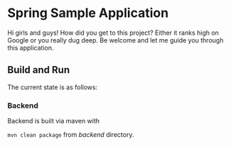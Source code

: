 # Spring Sample Application

Hi girls and guys!
How did you get to this project? Either it ranks high on Google or you really dug deep.
Be welcome and let me guide you through this application.

## Build and Run 
The current state is as follows:

### Backend
Backend is built via maven with 

`mvn clean package` from *backend* directory.